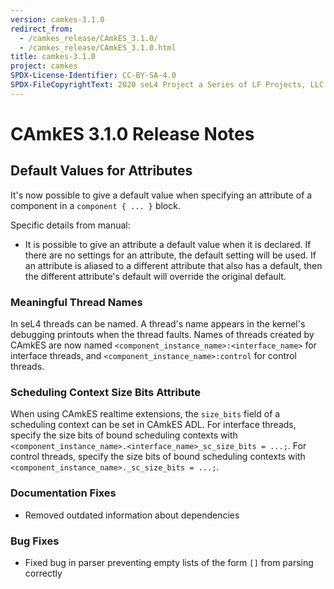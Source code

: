 ```yaml
---
version: camkes-3.1.0
redirect_from:
  - /camkes_release/CAmkES_3.1.0/
  - /camkes_release/CAmkES_3.1.0.html
title: camkes-3.1.0
project: camkes
SPDX-License-Identifier: CC-BY-SA-4.0
SPDX-FileCopyrightText: 2020 seL4 Project a Series of LF Projects, LLC.
---
```

# CAmkES 3.1.0 Release Notes


## Default Values for Attributes


It's now possible to give a default value when specifying an attribute
of a component in a `component { ... }` block.

Specific details from manual:

* It is possible to give an attribute a default value when it
  is declared. If there are no settings for an attribute, the default
  setting will be used. If an attribute is aliased to a different
  attribute that also has a default, then the different attribute's
  default will override the original default.

### Meaningful Thread Names


In seL4 threads can be named. A thread's name appears in the kernel's
debugging printouts when the thread faults. Names of threads created by
CAmkES are now named
`<component_instance_name>:<interface_name>` for interface
threads, and `<component_instance_name>:control` for control
threads.

### Scheduling Context Size Bits Attribute


When using CAmkES realtime extensions, the `size_bits` field of a
scheduling context can be set in CAmkES ADL. For interface threads,
specify the size bits of bound scheduling contexts with
`<component_instance_name>.<interface_name>_sc_size_bits = ...;`.
For control threads, specify the size bits of bound scheduling contexts
with `<component_instance_name>._sc_size_bits = ...;`.

### Documentation Fixes


- Removed outdated information about dependencies

### Bug Fixes


- Fixed bug in parser preventing empty lists of the form `[]` from
      parsing correctly
